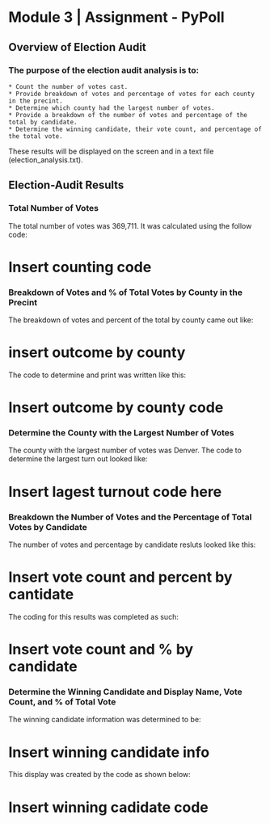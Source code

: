 # Module 3 | Assignment - PyPoll

## Overview of Election Audit

### The purpose of the election audit analysis is to:

    * Count the number of votes cast.
    * Provide breakdown of votes and percentage of votes for each county in the precint.
    * Determine which county had the largest number of votes.
    * Provide a breakdown of the number of votes and percentage of the total by candidate.
    * Determine the winning candidate, their vote count, and percentage of the total vote.

These results will be displayed on the screen and in a text file (election_analysis.txt).

## Election-Audit Results

### Total Number of Votes

The total number of votes was 369,711. It was calculated using the follow code:

# Insert counting code

### Breakdown of Votes and % of Total Votes by County in the Precint

The breakdown of votes and percent of the total by county came out like:

# insert outcome by county

The code to determine and print was written like this:

# Insert outcome by county code

### Determine the County with the Largest Number of Votes

The county with the largest number of votes was Denver. The code to determine the largest turn out looked like:

# Insert lagest turnout code here

### Breakdown the Number of Votes and the Percentage of Total Votes by Candidate

The number of votes and percentage by candidate resluts looked like this:

# Insert vote count and percent by cantidate

The coding for this results was completed as such:

# Insert vote count and % by candidate

### Determine the Winning Candidate and Display Name, Vote Count, and % of Total Vote

The winning candidate information was determined to be:

# Insert winning candidate info

This display was created by the code as shown below:

# Insert winning cadidate code







   
   
    



